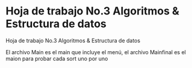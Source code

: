 # Hoja de trabajo No.3 Algoritmos & Estructura de datos
 Hoja de trabajo No.3 Algoritmos & Estructura de datos

El archivo Main es el main que incluye el menú, el archivo Mainfinal es el maion para probar cada sort uno por uno
